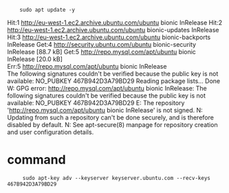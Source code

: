         sudo apt update -y
Hit:1 http://eu-west-1.ec2.archive.ubuntu.com/ubuntu bionic InRelease
Hit:2 http://eu-west-1.ec2.archive.ubuntu.com/ubuntu bionic-updates InRelease
Hit:3 http://eu-west-1.ec2.archive.ubuntu.com/ubuntu bionic-backports InRelease
Get:4 http://security.ubuntu.com/ubuntu bionic-security InRelease [88.7 kB]
Get:5 http://repo.mysql.com/apt/ubuntu bionic InRelease [20.0 kB]                            
Err:5 http://repo.mysql.com/apt/ubuntu bionic InRelease                                      
  The following signatures couldn't be verified because the public key is not available: NO_PUBKEY 467B942D3A79BD29
Reading package lists... Done
W: GPG error: http://repo.mysql.com/apt/ubuntu bionic InRelease: The following signatures couldn't be verified because the public key is not available: NO_PUBKEY 467B942D3A79BD29
E: The repository 'http://repo.mysql.com/apt/ubuntu bionic InRelease' is not signed.
N: Updating from such a repository can't be done securely, and is therefore disabled by default.
N: See apt-secure(8) manpage for repository creation and user configuration details.


  
  
  # command
  
         sudo apt-key adv --keyserver keyserver.ubuntu.com --recv-keys  467B942D3A79BD29
